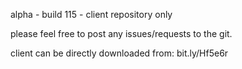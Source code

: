 alpha - build 115 - client repository only

please feel free to post any issues/requests to the git.

client can be directly downloaded from: bit.ly/Hf5e6r